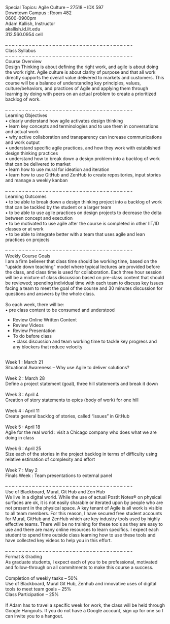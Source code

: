 Special Topics: Agile Culture – 27518 – IDX 597<br>
Downtown Campus : Room 482<br>
0600-0900pm<br>
Adam Kallish, Instructor<br>
akallish.id.iit.edu<br>
312.560.0954 cell<br>
<br>
– - – - – - – - – - – - – - – - – - – - – - – - – - – - – - – - – - – - – -<br>
Class Syllabus<br>
– - – - – - – - – - – - – - – - – - – - – - – - – - – - – - – - – - – - – -<br>
Course Overview<br>
Design Thinking is about defining the right work, and agile is about doing the work right. Agile culture is about clarity of purpose and that all work directly supports the overall value delivered to markets and customers. This course will be a balance of understanding key principles, values, culture/behaviors, and practices of Agile and applying them through learning by doing with peers on an actual problem to create a prioritized backlog of work.<br>
<br>
– - – - – - – - – - – - – - – - – - – - – - – - – - – - – - – - – - – - – -<br>
Learning Objectives<br>
• clearly understand how agile activates design thinking<br>
• learn key concepts and terminologies and to use them in conversations and actual work <br>
• why active collaboration and transparency can increase communications and work output<br>
• understand specific agile practices, and how they work with established design thinking practices<br>
• understand how to break down a design problem into a backlog of work that can be delivered to market<br>
• learn how to use mural for ideation and iteration<br>
• learn how to use GitHub and ZenHub to create repositories, input stories and manage a weekly kanban<br>
<br>
– - – - – - – - – - – - – - – - – - – - – - – - – - – - – - – - – - – - – -<br>
Learning Outcomes<br>
• to be able to break down a design thinking project into a backlog of work that can be tackled by the student or a larger team<br>
• to be able to use agile practices on design projects to decrease the delta between concept and execution<br>
• to be motivated to use agile after the course is completed in other IIT/ID classes or at work<br>
• to be able to integrate better with a team that uses agile and lean practices on projects<br>
<br>
– - – - – - – - – - – - – - – - – - – - – - – - – - – - – - – - – - – - – -<br>
Weekly Course Goals<br>
I am a firm believer that class time should be working time, based on the “upside down teaching” model where typical lectures are provided before the class, and class time is used for collaboration. Each three hour session will be a mixture of class discussion based on pre-class content that should be reviewed; spending individual time with each team to discuss key issues facing a team to meet the goal of the course and 30 minutes discussion for questions and answers by the whole class.<br>
<br>
So each week, there will be:<br>
• pre class content to be consumed and understood<br>
- Review Online Written Content<br>
- Review Videos<br>
- Review Presentation<br>
- To do before class<br>
• class discussion and team working time to tackle key progress and any blockers that reduce velocity<br>
<br>
Week 1 : March 21 <br>
Situational Awareness – Why use Agile to deliver solutions?<br>
<br>
Week 2 : March 28<br>
Define a project statement (goal), three hill statements and break it down<br>
<br>
Week 3 : April 4<br>
Creation of story statements to epics (body of work) for one hill<br>
<br>
Week 4 : April 11<br>
Create general backlog of stories, called “issues” in GitHub<br>
<br>
Week 5 : April 18<br>
Agile for the real world : visit a Chicago company who does what we are doing in class<br>
<br>
Week 6 : April 25<br>
Size each of the stories in the project backlog in terms of difficulty using relative estimation of complexity and effort<br>
<br>
Week 7 : May 2<br>
Finals Week : Team presentations to external panel<br>
<br>
– - – - – - – - – - – - – - – - – - – - – - – - – - – - – - – - – - – - – -<br>
Use of Blackboard, Mural, Git Hub and Zen Hub<br>
We live in a digital world. While the use of actual PostIt Notes® on physical surfaces are ok, it is not easily sharable or iterated upon by people who are not present in the physical space. A key tenant of Agile is all work is visible to all team members. For this reason, I have secured free student accounts for Mural, GitHub and ZenHub which are key industry tools used by highly effective teams. There will be no training for these tools as they are easy to use and there are many online resources to learn specifics. I expect each student to spend time outside class learning how to use these tools and have collected key videos to help you in this effort.<br>
<br>
– - – - – - – - – - – - – - – - – - – - – - – - – - – - – - – - – - – - – -<br>
Format & Grading<br>
As graduate students, I expect each of you to be professional, motivated and follow-through on all commitments to make this course a success.<br>
<br>
Completion of weekly tasks – 50%<br>
Use of Blackboard, Mural Git Hub, Zenhub and innovative uses of digital tools to meet team goals – 25%<br>
Class Participation – 25%<br>
<br>
If Adam has to travel a specific week for work, the class will be held through Google Hangouts. If you do not have a Google account, sign up for one so I can invite you to a hangout.<br>
